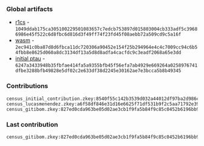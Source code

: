 ### Global artifacts
- [r1cs](./artifacts/circuit.r1cs) - `1049ddab175ca305100229501083657c7edcb753897d015803004cb333adf5c39686986e45f522c6d8fbc6d816d3f49ff74f23fd45f08aebb72a509cd9c5a16f`
- [wasm](./artifacts/circuit.wasm) - `2ec941c0ba87d8d6fbca11dc720306a90452e154f25b294964e4c4c7009cc94c6b54fbb8e8625d060a8dc3134df13a5d8d8adfa4cacfdc9c3eadf2068a65e3dd`
- [initial ptau](./artifacts/initial.ptau) - `6247a3433948b35fbfae414fa5a9355bfb45f56efa7ab4929e669264a0258976741dfbe3288bfb49828e5df02c2e633df38d2245e30162ae7e3bcca5b8b49345`

### Contributions
```
census_initial_contribution.zkey:8540f55c142b3539d032a44012df97ba2d986c8fe67daa1cb47410cd1374224d95540c7cefd8f58d32d987e97935ab29a9a9dc57b800fabe4865106438f15d49
census_lucasmenendez.zkey:a6f58df846e31d16e6625f71df531b9f2c5aa71792e39e867716c9622d42547131d658ee61550d14afe6b7e43755eb5b5545b917aed2aba227ba76617ae2eba1
census_gitibom.zkey:827ed0cda963be05d02ae3cb1f9fa5b84f9c85c0452b6196bb93cad62446847df226c4ec8eca2707a793e70811d6e555ae583a5fac1400304282f241e91ae7a6
```

### Last contribution
```
census_gitibom.zkey:827ed0cda963be05d02ae3cb1f9fa5b84f9c85c0452b6196bb93cad62446847df226c4ec8eca2707a793e70811d6e555ae583a5fac1400304282f241e91ae7a6
```
